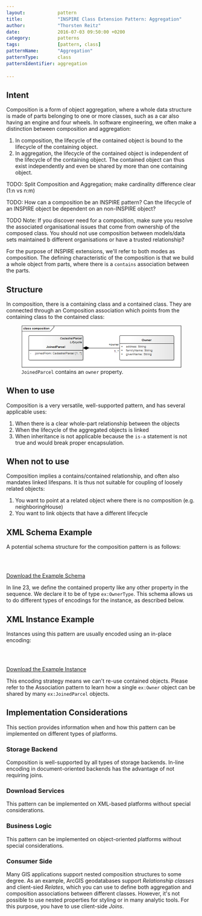 ```yaml
---
layout:            pattern
title:             "INSPIRE Class Extension Pattern: Aggregation"
author:            "Thorsten Reitz"
date:              2016-07-03 09:50:00 +0200
category:          patterns
tags:              [pattern, class]
patternName:       "Aggregation"
patternType:       class
patternIdentifier: aggregation

---
```


## Intent

Composition is a form of object aggregation, where a whole data structure is made of parts belonging to one or more classes, such as a car also having an engine and four wheels. In software engineering, we often make a distinction between composition and aggregation:

1. In composition, the lifecycle of the contained object is bound to the lifecycle of the containing object.
1. In aggregation, the lifecycle of the contained object is independent of the lifecycle of the containing object. The contained object can thus exist independently and even be shared by more than one containing object.

TODO: Split Composition and Aggregation; make cardinality difference clear (1:n vs n:m)

TODO: How can a composition be an INSPIRE pattern? Can the lifecycle of an INSPIRE object be dependent on an non-INSPIRE object? 

TODO Note: If you discover need for a composition, make sure you resolve the associated organisational issues that come from ownership of the composed class. You should not use composition between models/data sets maintained b different organisations or have a trusted relationship?

For the purpose of INSPIRE extensions, we'll refer to both modes as composition. The defining characteristic of the composition is that we build a whole object from parts, where there is a ```contains``` association between the parts.

## Structure

In composition, there is a containing class and a contained class. They are connected through an Composition association which points from the containing class to the contained class:

<figure class="figure" style="margin-bottom: 20px">
    <img src="/patterns/images/composition.png" class="figure-img img-fluid img-rounded" title="Composition">
    <figcaption class="figure-caption small"><code>JoinedParcel</code> contains an <code>owner</code> property.</figcaption>
</figure>

## When to use

Composition is a very versatile, well-supported pattern, and has several applicable uses:

1. When there is a clear whole-part relationship between the objects
1. When the lifecycle of the aggregated objects is linked
1. When inheritance is not applicable because the ```is-a``` statement is not true and would break proper encapsulation.

## When not to use

Composition implies a contains/contained relationship, and often also mandates linked lifespans. It is thus not suitable for coupling of loosely related objects:

1. You want to point at a related object where there is no composition (e.g. neighboringHouse)
1. You want to link objects that have a different lifecycle

## XML Schema Example

A potential schema structure for the composition pattern is as follows:

<pre data-line="23" class="line-numbers" data-src="/patterns/examples/composition.xsd">
<code class="language-xml">
</code>
</pre>

[Download the Example Schema](/patterns/examples/composition.xsd)

In line 23, we define the contained property like any other property in the sequence. We declare it to be of type ```ex:OwnerType```. This schema allows us to do different types of encodings for the instance, as described below.

## XML Instance Example

Instances using this pattern are usually encoded using an in-place encoding:

<pre class="line-numbers" data-src="/patterns/examples/composition.xml">
<code class="language-xml">
</code>
</pre>

[Download the Example Instance](/patterns/examples/composition.xml)

This encoding strategy means we can't re-use contained objects. Please refer to the Association pattern to learn how a single ```ex:Owner``` object can be shared by many ```ex:JoinedParcel``` objects.

## Implementation Considerations

This section provides information when and how this pattern can be implemented on different types of platforms.

### Storage Backend

Composition is well-supported by all types of storage backends. In-line encoding in document-oriented backends has the advantage of not requiring joins.

### Download Services

This pattern can be implemented on XML-based platforms without special considerations.

### Business Logic

This pattern can be implemented on object-oriented platforms without special considerations.

### Consumer Side

Many GIS applications support nested composition structures to some degree. As an example, ArcGIS geodatabases support *Relationship classes* and client-sied *Relates*, which you can use to define both aggregation and composition associations between different classes. However, it's not possible to use nested properties for styling or in many analytic tools. For this purpose, you have to use client-side *Joins*.


